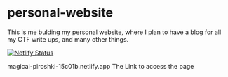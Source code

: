 # personal-website

This is me bulding my personal website, where I plan to have a blog for 
all my CTF write ups, and many other things.

[![Netlify Status](https://api.netlify.com/api/v1/badges/2162d862-5584-401b-b73f-1eb5ebe17706/deploy-status)](https://app.netlify.com/sites/magical-piroshki-15c01b/deploys)

magical-piroshki-15c01b.netlify.app
The Link to access the page